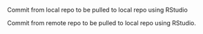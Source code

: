 Commit from local repo to be pulled to local repo using RStudio

Commit from remote repo to be pulled to local repo using RStudio.
